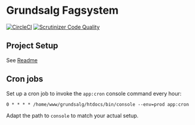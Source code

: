 # Grundsalg Fagsystem

[![CircleCI](https://circleci.com/gh/grundsalg-aarhus/grundsalg-admin.svg?style=shield&circle-token=de75551962f2199272098c112abf4a3bf0b4d674)](https://circleci.com/gh/grundsalg-aarhus/grundsalg-admin)
[![Scrutinizer Code Quality](https://scrutinizer-ci.com/g/grundsalg-aarhus/grundsalg-admin/badges/quality-score.png?b=develop)](https://scrutinizer-ci.com/g/grundsalg-aarhus/grundsalg-admin/?branch=develop)

## Project Setup

See [Readme](https://github.com/aakb/vagrant/blob/development/grundsalg/README.md)

## Cron jobs

Set up a cron job to invoke the `app:cron` console command every hour:

```
0 * * * * /home/www/grundsalg/htdocs/bin/console --env=prod app:cron
```

Adapt the path to `console` to match your actual setup.
